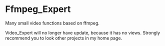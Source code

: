 # Ffmpeg_Expert
Many small video functions based on ffmpeg.

Video_Expert will no longer have update, because it has no views. Strongly recommend you to look other projects in my home page.
